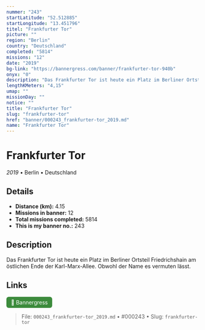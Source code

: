 ```yaml
---
nummer: "243"
startLatitude: "52.512885"
startLongitude: "13.451796"
titel: "Frankfurter Tor"
picture: ""
region: "Berlin"
country: "Deutschland"
completed: "5814"
missions: "12"
date: "2019"
bg-link: "https://bannergress.com/banner/frankfurter-tor-940b"
onyx: "0"
description: "Das Frankfurter Tor ist heute ein Platz im Berliner Ortsteil Friedrichshain am östlichen Ende der Karl-Marx-Allee. Obwohl der Name es vermuten lässt."
lengthKMeters: "4,15"
umap: ""
missionDay: ""
notice: ""
title: "Frankfurter Tor"
slug: "frankfurter-tor"
href: "banner/000243_frankfurter-tor_2019.md"
name: "Frankfurter Tor"
---
```

# Frankfurter Tor

*2019* • Berlin • Deutschland





## Details
- **Distance (km):** 4.15
- **Missions in banner:** 12
- **Total missions completed:** 5814
- **This is my banner no.:** 243



## Description
Das Frankfurter Tor ist heute ein Platz im Berliner Ortsteil Friedrichshain am östlichen Ende der Karl-Marx-Allee. Obwohl der Name es vermuten lässt.



## Links
<a href="https://bannergress.com/banner/frankfurter-tor-940b" target="_blank" style="display:inline-block;margin-right:8px;padding:6px 12px;background:#3c8b3c;color:#fff;text-decoration:none;border-radius:6px;">🔗 Bannergress</a>



> File: `000243_frankfurter-tor_2019.md`
> • #000243
> • Slug: `frankfurter-tor`
